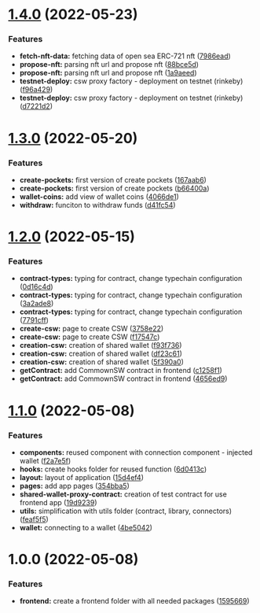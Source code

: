 # [1.4.0](https://github.com/commown-shared-wallet/contracts-dapps/compare/v1.3.0...v1.4.0) (2022-05-23)


### Features

* **fetch-nft-data:** fetching data of open sea ERC-721 nft ([7986ead](https://github.com/commown-shared-wallet/contracts-dapps/commit/7986ead916af81dbf507c06db25de76cd97844a9))
* **propose-nft:** parsing nft url and propose nft ([88bce5d](https://github.com/commown-shared-wallet/contracts-dapps/commit/88bce5dc0f7ff79bca05901772cf2aaf46eb0be1))
* **propose-nft:** parsing nft url and propose nft ([1a9aeed](https://github.com/commown-shared-wallet/contracts-dapps/commit/1a9aeede4bef9bb408d5a47d5af135da2e03da25))
* **testnet-deploy:** csw proxy factory - deployment on testnet (rinkeby) ([f96a429](https://github.com/commown-shared-wallet/contracts-dapps/commit/f96a429f6534f656169016c109214fd8af44e89c))
* **testnet-deploy:** csw proxy factory - deployment on testnet (rinkeby) ([d7221d2](https://github.com/commown-shared-wallet/contracts-dapps/commit/d7221d2b34df960a865ca05d467a77766b15153c))

# [1.3.0](https://github.com/commown-shared-wallet/contracts-dapps/compare/v1.2.0...v1.3.0) (2022-05-20)


### Features

* **create-pockets:** first version of create pockets ([167aab6](https://github.com/commown-shared-wallet/contracts-dapps/commit/167aab6b762874b79147a70404cb28f635968d3b))
* **create-pockets:** first version of create pockets ([b66400a](https://github.com/commown-shared-wallet/contracts-dapps/commit/b66400a05ee165b076fdd82fdacd879665231411))
* **wallet-coins:** add view of wallet coins ([4066de1](https://github.com/commown-shared-wallet/contracts-dapps/commit/4066de1afb6c751244c8474913c1e7921be4a2d4))
* **withdraw:** funciton to withdraw funds ([d41fc54](https://github.com/commown-shared-wallet/contracts-dapps/commit/d41fc540a94de53413c68dbd263d372cbbcb718f))

# [1.2.0](https://github.com/commown-shared-wallet/contracts-dapps/compare/v1.1.0...v1.2.0) (2022-05-15)


### Features

* **contract-types:** typing for contract, change typechain configuration ([0d16c4d](https://github.com/commown-shared-wallet/contracts-dapps/commit/0d16c4d9dfe93217bb3dd7cb2dd57c7aa50a86a1))
* **contract-types:** typing for contract, change typechain configuration ([3a2ade8](https://github.com/commown-shared-wallet/contracts-dapps/commit/3a2ade8722348ede07619376d84896ee34d1132e))
* **contract-types:** typing for contract, change typechain configuration ([7791cff](https://github.com/commown-shared-wallet/contracts-dapps/commit/7791cff41e640f15ef571b3d46f257ff6a2c9d53))
* **create-csw:** page to create CSW ([3758e22](https://github.com/commown-shared-wallet/contracts-dapps/commit/3758e22fe41b68859f86261b77fe24939040610b))
* **create-csw:** page to create CSW ([f17547c](https://github.com/commown-shared-wallet/contracts-dapps/commit/f17547c04d56371d73a282cca06cc3c434ca11d4))
* **creation-csw:** creation of shared wallet ([f93f736](https://github.com/commown-shared-wallet/contracts-dapps/commit/f93f73605972f369cda2bfede3bff85d473f8bb7))
* **creation-csw:** creation of shared wallet ([df23c61](https://github.com/commown-shared-wallet/contracts-dapps/commit/df23c6163456428abe8e12d662706931d9e54a4d))
* **creation-csw:** creation of shared wallet ([5f390a0](https://github.com/commown-shared-wallet/contracts-dapps/commit/5f390a02bbaac112920912f0cb762aba1950c012))
* **getContract:** add CommownSW contract in frontend ([c1258f1](https://github.com/commown-shared-wallet/contracts-dapps/commit/c1258f192f4cba25e86bdc8a6932108720a18835))
* **getContract:** add CommownSW contract in frontend ([4656ed9](https://github.com/commown-shared-wallet/contracts-dapps/commit/4656ed9c312ba0156104290cf7a2ded9ba680ade))

# [1.1.0](https://github.com/commown-shared-wallet/contracts-dapps/compare/v1.0.0...v1.1.0) (2022-05-08)


### Features

* **components:** reused component with connection component - injected wallet ([f2a7e5f](https://github.com/commown-shared-wallet/contracts-dapps/commit/f2a7e5f630303e32dd0de9a849c9851a2f47d374))
* **hooks:** create hooks folder for reused function ([6d0413c](https://github.com/commown-shared-wallet/contracts-dapps/commit/6d0413c4a32b0235fe71739ef81e3a10e1ce584f))
* **layout:** layout of application ([15d4ef4](https://github.com/commown-shared-wallet/contracts-dapps/commit/15d4ef4cf0b1f5b5fa56c652c99b88811e4f4e1c))
* **pages:** add app pages ([354bba5](https://github.com/commown-shared-wallet/contracts-dapps/commit/354bba54501efd752ea53cef96ac7f800b8cdccb))
* **shared-wallet-proxy-contract:** creation of test contract for use frontend app ([19d9239](https://github.com/commown-shared-wallet/contracts-dapps/commit/19d92398db5c08d2efd40d65461d47688997c69b))
* **utils:** simplification with utils folder (contract, library, connectors) ([feaf5f5](https://github.com/commown-shared-wallet/contracts-dapps/commit/feaf5f5b83d7fab5b3bc9c55dc5806f85c07d629))
* **wallet:** connecting to a wallet ([4be5042](https://github.com/commown-shared-wallet/contracts-dapps/commit/4be5042fb506d2e72217a5b1ce7bcad42e1fa883))

# 1.0.0 (2022-05-08)


### Features

* **frontend:** create a frontend folder with all needed packages ([1595669](https://github.com/commown-shared-wallet/contracts-dapps/commit/15956699a3bb74ac8c10997060e841947026f0bd))
